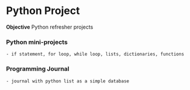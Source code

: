 # Python Project


**Objective**
Python refresher projects 

### Python mini-projects
	- if statement, for loop, while loop, lists, dictionaries, functions
### Programming Journal
	- journal with python list as a simple database
